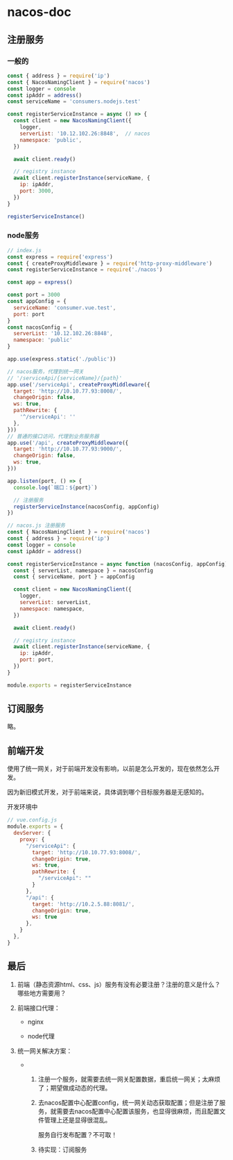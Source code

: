 # nacos-doc

## 注册服务

### 一般的

```javascript
const { address } = require('ip')
const { NacosNamingClient } = require('nacos')
const logger = console
const ipAddr = address()
const serviceName = 'consumers.nodejs.test'

const registerServiceInstance = async () => {
  const client = new NacosNamingClient({
    logger,
    serverList: '10.12.102.26:8848',  // nacos
    namespace: 'public',
  })

  await client.ready()

  // registry instance
  await client.registerInstance(serviceName, {
    ip: ipAddr,
    port: 3000,
  })
}

registerServiceInstance()
```

### node服务

```javascript
// index.js
const express = require('express')
const { createProxyMiddleware } = require('http-proxy-middleware')
const registerServiceInstance = require('./nacos')

const app = express()

const port = 3000
const appConfig = {
  serviceName: 'consumer.vue.test',
  port: port
}
const nacosConfig = {
  serverList: '10.12.102.26:8848',
  namespace: 'public'
}

app.use(express.static('./public'))

// nacos服务，代理到统一网关
// '/serviceApi/{serviceName}/{path}'
app.use('/serviceApi', createProxyMiddleware({
  target: 'http://10.10.77.93:8008/',
  changeOrigin: false,
  ws: true,
  pathRewrite: {
    '^/serviceApi': ''
  },
}))
// 普通的接口访问，代理到业务服务器
app.use('/api', createProxyMiddleware({
  target: 'http://10.10.77.93:9000/',
  changeOrigin: false,
  ws: true,
}))

app.listen(port, () => {
  console.log(`端口：${port}`)

  // 注册服务
  registerServiceInstance(nacosConfig, appConfig)
})
```

```javascript
// nacos.js 注册服务
const { NacosNamingClient } = require('nacos')
const { address } = require('ip')
const logger = console
const ipAddr = address()

const registerServiceInstance = async function (nacosConfig, appConfig) {
  const { serverList, namespace } = nacosConfig
  const { serviceName, port } = appConfig

  const client = new NacosNamingClient({
    logger,
    serverList: serverList,
    namespace: namespace,
  })

  await client.ready()

  // registry instance
  await client.registerInstance(serviceName, {
    ip: ipAddr,
    port: port,
  })
}

module.exports = registerServiceInstance
```

## 订阅服务

略。

## 前端开发

使用了统一网关，对于前端开发没有影响，以前是怎么开发的，现在依然怎么开发。

因为新旧模式开发，对于前端来说，具体调到哪个目标服务器是无感知的。

开发环境中

```javascript
// vue.config.js
module.exports = {
  devServer: {
    proxy: {
      "/serviceApi": {
        target: 'http://10.10.77.93:8008/',
        changeOrigin: true,
        ws: true,
        pathRewrite: {
          "/serviceApi": ""
        }
      },
      "/api": {
        target: 'http://10.2.5.88:8081/',
        changeOrigin: true,
        ws: true
      },
    }
  },
}
```

## 最后

1. 前端（静态资源html、css、js）服务有没有必要注册？注册的意义是什么？哪些地方需要用？

2. 前端接口代理：

   - nginx

   - node代理

3. 统一网关解决方案：

   - 1. 注册一个服务，就需要去统一网关配置数据，重启统一网关；太麻烦了；期望做成动态的代理。

     2. 去nacos配置中心配置config，统一网关动态获取配置；但是注册了服务，就需要去nacos配置中心配置该服务，也显得很麻烦，而且配置文件管理上还是显得很混乱。

        服务自行发布配置？不可取！

        

     3. 待实现：订阅服务